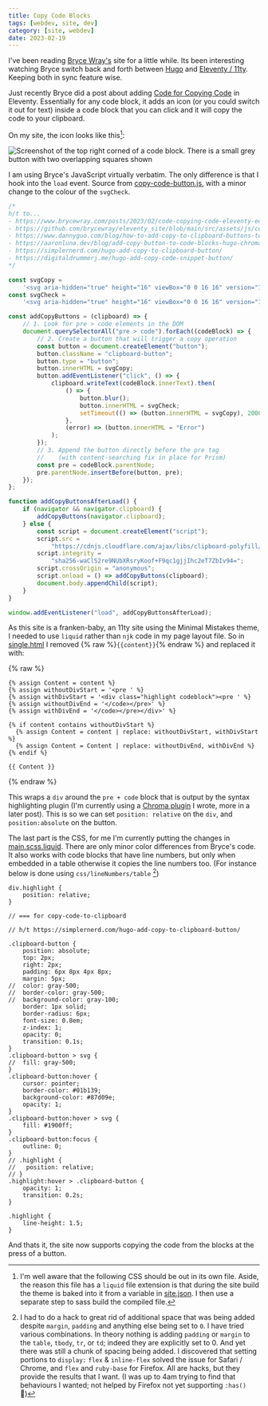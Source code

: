 ```yaml
---
title: Copy Code Blocks
tags: [webdev, site, dev]
category: [site, webdev]
date: 2023-02-19
---
```


I've been reading [Bryce Wray's](https://www.brycewray.com) site for a little while. Its been interesting watching Bryce switch back and forth between [Hugo](https://github.com/brycewray/hugo_site) and [Eleventy / 11ty](https://github.com/brycewray/eleventy_site). Keeping both in sync feature wise.

Just recently Bryce did a post about adding [Code for Copying Code](https://www.brycewray.com/posts/2023/02/code-copying-code-eleventy-edition/) in Eleventy. Essentially for any code block, it adds an icon (or you could switch it out for text) inside a code block that you can click and it will copy the code to your clipboard.

On my site, the icon looks like this[^1]:

![Screenshot of the top right corned of a code block. There is a small grey button with two overlapping squares shown](/assets/images/posts/copy-code-block.png)

I am using Bryce's JavaScript virtually verbatim. The only difference is that I hook into the `load` event. Source from [copy-code-button.js](https://github.com/tarasis/tarasis.net/blob/main/src/assets/js/copy-code-button.js), with a minor change to the colour of the `svgCheck`.

```js
/*
h/t to...
- https://www.brycewray.com/posts/2023/02/code-copying-code-eleventy-edition/ & Bryce's gitrepo
- https://github.com/brycewray/eleventy_site/blob/main/src/assets/js/copy-code-button.js
- https://www.dannyguo.com/blog/how-to-add-copy-to-clipboard-buttons-to-code-blocks-in-hugo/
- https://aaronluna.dev/blog/add-copy-button-to-code-blocks-hugo-chroma/
- https://simplernerd.com/hugo-add-copy-to-clipboard-button/
- https://digitaldrummerj.me/hugo-add-copy-code-snippet-button/
*/

const svgCopy =
    '<svg aria-hidden="true" height="16" viewBox="0 0 16 16" version="1.1" width="16" data-view-component="true"><path fill-rule="evenodd" d="M0 6.75C0 5.784.784 5 1.75 5h1.5a.75.75 0 010 1.5h-1.5a.25.25 0 00-.25.25v7.5c0 .138.112.25.25.25h7.5a.25.25 0 00.25-.25v-1.5a.75.75 0 011.5 0v1.5A1.75 1.75 0 019.25 16h-7.5A1.75 1.75 0 010 14.25v-7.5z"></path><path fill-rule="evenodd" d="M5 1.75C5 .784 5.784 0 6.75 0h7.5C15.216 0 16 .784 16 1.75v7.5A1.75 1.75 0 0114.25 11h-7.5A1.75 1.75 0 015 9.25v-7.5zm1.75-.25a.25.25 0 00-.25.25v7.5c0 .138.112.25.25.25h7.5a.25.25 0 00.25-.25v-7.5a.25.25 0 00-.25-.25h-7.5z"></path></svg><span class="sr-only"> Click to copy code</span>';
const svgCheck =
    '<svg aria-hidden="true" height="16" viewBox="0 0 16 16" version="1.1" width="16" data-view-component="true"><path fill-rule="evenodd" fill="rgb(25, 0, 255)" d="M13.78 4.22a.75.75 0 010 1.06l-7.25 7.25a.75.75 0 01-1.06 0L2.22 9.28a.75.75 0 011.06-1.06L6 10.94l6.72-6.72a.75.75 0 011.06 0z"></path></svg><span class="sr-only"> Copied!</span>';

const addCopyButtons = (clipboard) => {
    // 1. Look for pre > code elements in the DOM
    document.querySelectorAll("pre > code").forEach((codeBlock) => {
        // 2. Create a button that will trigger a copy operation
        const button = document.createElement("button");
        button.className = "clipboard-button";
        button.type = "button";
        button.innerHTML = svgCopy;
        button.addEventListener("click", () => {
            clipboard.writeText(codeBlock.innerText).then(
                () => {
                    button.blur();
                    button.innerHTML = svgCheck;
                    setTimeout(() => (button.innerHTML = svgCopy), 2000);
                },
                (error) => (button.innerHTML = "Error")
            );
        });
        // 3. Append the button directly before the pre tag
        //    (with content-searching fix in place for Prism)
        const pre = codeBlock.parentNode;
        pre.parentNode.insertBefore(button, pre);
    });
};

function addCopyButtonsAfterLoad() {
    if (navigator && navigator.clipboard) {
        addCopyButtons(navigator.clipboard);
    } else {
        const script = document.createElement("script");
        script.src =
            "https://cdnjs.cloudflare.com/ajax/libs/clipboard-polyfill/2.7.0/clipboard-polyfill.promise.js";
        script.integrity =
            "sha256-waClS2re9NUbXRsryKoof+F9qc1gjjIhc2eT7ZbIv94=";
        script.crossOrigin = "anonymous";
        script.onload = () => addCopyButtons(clipboard);
        document.body.appendChild(script);
    }
}

window.addEventListener("load", addCopyButtonsAfterLoad);
```

As this site is a franken-baby, an 11ty site using the Minimal Mistakes theme, I needed to use `liquid` rather than `njk` code in my page layout file. So in [single.html](https://github.com/tarasis/tarasis.net/blob/main/src/_includes/layouts/single.html) I removed {% raw %}`{{content}}`{% endraw %} and replaced it with:

{% raw %}
```liquid
{% assign Content = content %}
{% assign withoutDivStart = '<pre ' %}
{% assign withDivStart = '<div class="highlight codeblock"><pre ' %}
{% assign withoutDivEnd = '</code></pre>' %}
{% assign withDivEnd = '</code></pre></div>' %}

{% if content contains withoutDivStart %}
  {% assign Content = content | replace: withoutDivStart, withDivStart %}
  {% assign Content = Content | replace: withoutDivEnd, withDivEnd %}
{% endif %}

{{ Content }}
```
{% endraw %}

This wraps a `div` around the `pre + code` block that is output by the syntax highlighting plugin (I'm currently using a [Chroma plugin](https://github.com/tarasis/eleventy-plugin-syntaxhighlighting-chroma) I wrote, more in a later post). This is so we can set  `position: relative` on the `div`, and `position:absolute` on the button.

The last part is the CSS, for me I'm currently putting the changes in [main.scss.liquid](https://github.com/tarasis/tarasis.net/blob/main/src/assets/css/main.scss.liquid). There are only minor color differences from Bryce's code. It also works with code blocks that have line numbers, but only when embedded in a table otherwise it copies the line numbers too. (For instance below is done using `css/lineNumbers/table` [^2])

```css/lineNumbers/table
div.highlight {
	position: relative;
}

// === for copy-code-to-clipboard

// h/t https://simplernerd.com/hugo-add-copy-to-clipboard-button/

.clipboard-button {
	position: absolute;
	top: 2px;
	right: 2px;
	padding: 6px 8px 4px 8px;
	margin: 5px;
//	color: gray-500;
//	border-color: gray-500;
//	background-color: gray-100;
	border: 1px solid;
	border-radius: 6px;
	font-size: 0.8em;
	z-index: 1;
	opacity: 0;
	transition: 0.1s;
}
.clipboard-button > svg {
//	fill: gray-500;
}
.clipboard-button:hover {
	cursor: pointer;
	border-color: #01b139;
	background-color: #87d09e;
	opacity: 1;
}
.clipboard-button:hover > svg {
	fill: #1900ff;
}
.clipboard-button:focus {
	outline: 0;
}
// .highlight {
//   position: relative;
// }
.highlight:hover > .clipboard-button {
	opacity: 1;
	transition: 0.2s;
}

.highlight {
	line-height: 1.5;
}
```

And thats it, the site now supports copying the code from the blocks at the press of a button.

[^1]: I'm well aware that the following CSS should be out in its own file. Aside, the reason this file has a `liquid` file extension is that during the site build the theme is baked into it from a variable in [site.json](https://github.com/tarasis/tarasis.net/blob/main/src/_data/site.json). I then use a separate step to sass build the compiled file.

[^2]: I had to do a hack to great rid of additional space that was being added despite `margin`, `padding` and anything else being set to `0`. I have tried various combinations. In theory nothing is adding `padding` or `margin` to the `table`, `tbody`, `tr`, or `td`; indeed they are explicitly set to 0. And yet there was still a chunk of spacing being added. I discovered that setting portions to `display:` `flex` & `inline-flex` solved the issue for Safari / Chrome, and `flex` and `ruby-base` for Firefox. All are hacks, but they provide the results that I want. (I was up to 4am trying to find that behaviours I wanted; not helped by Firefox not yet supporting `:has()` 🙈)
